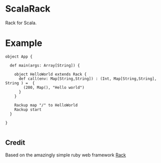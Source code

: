 # ScalaRack

Rack for Scala.

# Example
```
object App {

  def main(args: Array[String]) {

    object HelloWorld extends Rack {
      def call(env: Map[String,String]) : (Int, Map[String,String], String ) =  {
        (200, Map(), "Hello world")
      }
    }

    Rackup map "/" to HelloWorld
    Rackup start
  }

}


```



## Credit
Based on the amazingly simple ruby web framework [Rack](https://github.com/rack)
